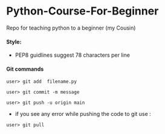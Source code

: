 # Python-Course-For-Beginner
Repo for teaching python to a beginner (my Cousin)

#### Style:
* PEP8 guidlines suggest 78 characters per line

#### Git commands 
`user> git add  filename.py`

`user> git commit -m message`

`user> git push -u origin main`

* if you see any error while pushing the code to git use :

`user> git pull`

